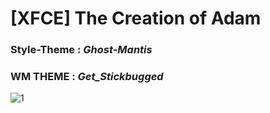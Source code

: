 # [XFCE] The Creation of Adam

### Style-Theme : *Ghost-Mantis*
### WM THEME : *Get_Stickbugged*


![1](https://github.com/user-attachments/assets/eeb972cc-5c66-4569-8392-56ab22b1d305)


